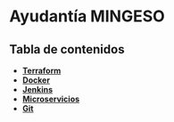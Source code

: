 # Ayudantía MINGESO

## Tabla de contenidos

- **[Terraform](../../tree/main/Terraform)**
- **[Docker](../../tree/main/Docker)**
- **[Jenkins](../../tree/main/Jenkins)**
- **[Microservicios](../../tree/main/Microservicios)**
- **[Git](../../tree/main/GIT)**
